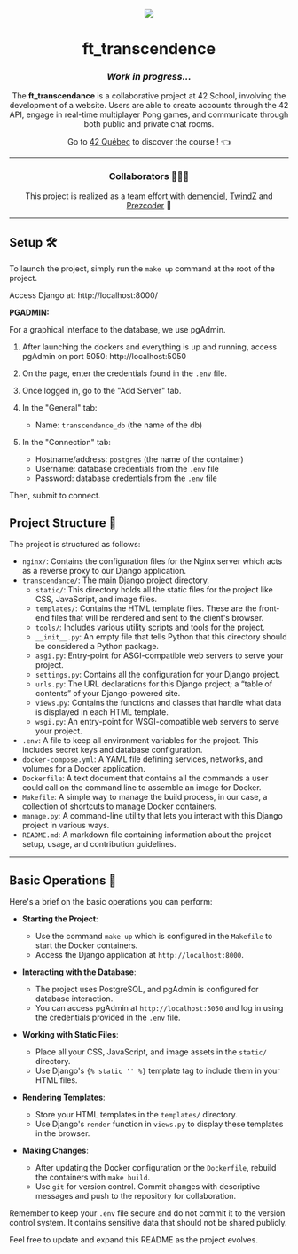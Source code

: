 <p align="center">
  <img src="https://github.com/LaOuede/42-project-badges/blob/main/badges/ft_transcendencee.png" />
</p>

<h1 align=center>ft_transcendence</h1>

<h3 align=center>
  
  _Work in progress..._

</h3>

<div align=center>

The <b>ft_transcendance</b> is a collaborative project at 42 School, involving the development of a website. Users are able to create accounts through the 42 API, engage in real-time multiplayer Pong games, and communicate through both public and private chat rooms.

</div>

<div align="center">

Go to [42 Québec](https://42quebec.com/) to discover the course ! 👈
</div>

---

<h3 align="center">Collaborators 👨🏼‍🚀</h3>

<div align="center">

This project is realized as a team effort with [demenciel](https://github.com/demenciel), [TwindZ](https://github.com/TwindZ) and [Prezcoder](https://github.com/Prezcoder) 🚀

</div>

---

<h2 align="left">Setup 🛠️</h2>

<div align="left">

To launch the project, simply run the `make up` command at the root of the project.

Access Django at: http://localhost:8000/

<b>PGADMIN:</b>

For a graphical interface to the database, we use pgAdmin.

1. After launching the dockers and everything is up and running, access pgAdmin on port 5050: http://localhost:5050

2. On the page, enter the credentials found in the `.env` file.

3. Once logged in, go to the "Add Server" tab.

4. In the "General" tab:
    - Name: `transcendance_db` (the name of the db)

5. In the "Connection" tab:
    - Hostname/address: `postgres` (the name of the container)
    - Username: database credentials from the `.env` file
    - Password: database credentials from the `.env` file

Then, submit to connect.

</div>

## Project Structure 📂

The project is structured as follows:

- `nginx/`: Contains the configuration files for the Nginx server which acts as a reverse proxy to our Django application.
- `transcendance/`: The main Django project directory.
  - `static/`: This directory holds all the static files for the project like CSS, JavaScript, and image files.
  - `templates/`: Contains the HTML template files. These are the front-end files that will be rendered and sent to the client's browser.
  - `tools/`: Includes various utility scripts and tools for the project.
  - `__init__.py`: An empty file that tells Python that this directory should be considered a Python package.
  - `asgi.py`: Entry-point for ASGI-compatible web servers to serve your project.
  - `settings.py`: Contains all the configuration for your Django project.
  - `urls.py`: The URL declarations for this Django project; a “table of contents” of your Django-powered site.
  - `views.py`: Contains the functions and classes that handle what data is displayed in each HTML template.
  - `wsgi.py`: An entry-point for WSGI-compatible web servers to serve your project.
- `.env`: A file to keep all environment variables for the project. This includes secret keys and database configuration.
- `docker-compose.yml`: A YAML file defining services, networks, and volumes for a Docker application.
- `Dockerfile`: A text document that contains all the commands a user could call on the command line to assemble an image for Docker.
- `Makefile`: A simple way to manage the build process, in our case, a collection of shortcuts to manage Docker containers.
- `manage.py`: A command-line utility that lets you interact with this Django project in various ways.
- `README.md`: A markdown file containing information about the project setup, usage, and contribution guidelines.

---

<h2 align="left">Basic Operations 📝</h2>

Here's a brief on the basic operations you can perform:

- **Starting the Project**:
  - Use the command `make up` which is configured in the `Makefile` to start the Docker containers.
  - Access the Django application at `http://localhost:8000`.

- **Interacting with the Database**:
  - The project uses PostgreSQL, and pgAdmin is configured for database interaction.
  - You can access pgAdmin at `http://localhost:5050` and log in using the credentials provided in the `.env` file.

- **Working with Static Files**:
  - Place all your CSS, JavaScript, and image assets in the `static/` directory.
  - Use Django's `{% static '' %}` template tag to include them in your HTML files.

- **Rendering Templates**:
  - Store your HTML templates in the `templates/` directory.
  - Use Django's `render` function in `views.py` to display these templates in the browser.

- **Making Changes**:
  - After updating the Docker configuration or the `Dockerfile`, rebuild the containers with `make build`.
  - Use `git` for version control. Commit changes with descriptive messages and push to the repository for collaboration.

Remember to keep your `.env` file secure and do not commit it to the version control system. It contains sensitive data that should not be shared publicly.

Feel free to update and expand this README as the project evolves.
